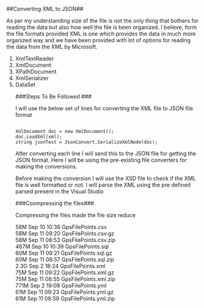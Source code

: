 ##Converting XML to JSON##

As per my understanding size of the file is not the only thing that bothers for reading the data but also how well the file is been organized. I believe, form the file formats provided XML is one which provides the data in much more organized way and we have been provided with lot of options for reading the data from the XML by Microsoft.
<ol>
<li> XmlTextReader </li>
<li> XmlDocument </li>
<li> XPathDocument </li>
<li> XmlSerializer</li>
<li> DataSet </li>

###Steps To Be Followed ###

I will use the below set of lines for converting the XML file to JSON file format
```

XmlDocument doc = new XmlDocument();
doc.LoadXml(xml);
string jsonText = JsonConvert.SerializeXmlNode(doc);
```

After converting each line I will send this to the JSON file for getting the JSON format. Here I will be using the pre-existing file converters for making the conversions.


Before making the conversion I will use the XSD file to check if the XML file is well formatted or not. I will parse the XML using the pre defined parsed present in the Visual Studio

###Coompressing the files###

Compressing the files made the file size reduce

58M Sep 10 10:36 GpsFilePoints.csv <br>
58M Sep 11 09:20 GpsFilePoints.csv.gz <br>
58M Sep 11 08:53 GpsFilePoints.csv.zip <br>
467M Sep 10 10:39 GpsFilePoints.sql <br>
60M Sep 11 09:21 GpsFilePoints.sql.gz <br>
60M Sep 11 08:57 GpsFilePoints.sql.zip <br>
2.3G Sep  2 18:24 GpsFilePoints.xml <br>
75M Sep 11 09:22 GpsFilePoints.xml.gz <br>
75M Sep 11 08:55 GpsFilePoints.xml.zip <br>
771M Sep  2 19:09 GpsFilePoints.yml <br>
61M Sep 11 09:23 GpsFilePoints.yml.gz <br>
61M Sep 11 08:59 GpsFilePoints.yml.zip <br>


